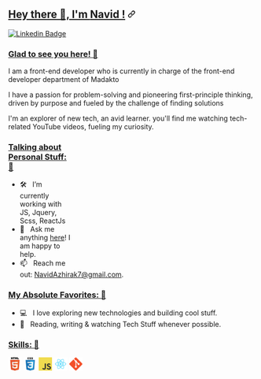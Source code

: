 <article class="markdown-body entry-content container-lg" itemprop="text">
	<h2 dir="auto">
		<a class="heading-link" href="#navid">Hey there 👋, I'm </a>
		<a href="https://github.com/NavidAzhirak7s">Navid !</a>
		<svg class="octicon octicon-link" viewBox="0 0 16 16" version="1.1" width="16" height="16" aria-hidden="true">
			<path d="m7.775 3.275 1.25-1.25a3.5 3.5 0 1 1 4.95 4.95l-2.5 2.5a3.5 3.5 0 0 1-4.95 0 .751.751 0 0 1 .018-1.042.751.751 0 0 1 1.042-.018 1.998 1.998 0 0 0 2.83 0l2.5-2.5a2.002 2.002 0 0 0-2.83-2.83l-1.25 1.25a.751.751 0 0 1-1.042-.018.751.751 0 0 1-.018-1.042Zm-4.69 9.64a1.998 1.998 0 0 0 2.83 0l1.25-1.25a.751.751 0 0 1 1.042.018.751.751 0 0 1 .018 1.042l-1.25 1.25a3.5 3.5 0 1 1-4.95-4.95l2.5-2.5a3.5 3.5 0 0 1 4.95 0 .751.751 0 0 1-.018 1.042.751.751 0 0 1-1.042.018 1.998 1.998 0 0 0-2.83 0l-2.5 2.5a1.998 1.998 0 0 0 0 2.83Z"></path>
		</svg>
	</h2>
	<p dir="auto">
		<a href="https://www.linkedin.com/in/navid-azhirak-b64582171/" rel="nofollow">
			<img src="https://camo.githubusercontent.com/93ca47e21e17f622a41d26d599e008e4c30b8a322186f18019bc43d54f57b0c9/68747470733a2f2f696d672e736869656c64732e696f2f62616467652f2d4c696e6b6564496e2d3065373661383f7374796c653d666c61742d737175617265266c6f676f3d4c696e6b6564696e266c6f676f436f6c6f723d7768697465" alt="Linkedin Badge" data-canonical-src="https://img.shields.io/badge/-LinkedIn-0e76a8?style=flat-square&amp;logo=Linkedin&amp;logoColor=white" style="max-width: 100%;">
		</a>
	</p>
	<h3 dir="auto"><a class="heading-link" href="#">Glad to see you here! 🔗</a></h3>
	<p dir="auto">I am a front-end developer who is currently in charge of the front-end developer department of Madakto</p>
	<p dir="auto">I have a passion for problem-solving and pioneering first-principle thinking, driven by purpose and fueled by the challenge of finding solutions</p>
	<p dir="auto">I'm an explorer of new tech, an avid learner. you'll find me watching tech-related YouTube videos, fueling my curiosity.</p>
	<p dir="auto">
		<animated-image data-catalyst="" style="float: right; width: 375px;">
			<a target="_blank" rel="noopener noreferrer nofollow" href="https://raw.githubusercontent.com/iampavangandhi/iampavangandhi/master/gifs/coder.gif" data-target="animated-image.originalLink">
				<img height="250" alt="" src="https://raw.githubusercontent.com/iampavangandhi/iampavangandhi/master/gifs/coder.gif" style="max-width: 100%; display: inline-block;" data-target="animated-image.originalImage">
			</a>
			<span class="AnimatedImagePlayer" data-target="animated-image.player" hidden="">
				<a data-target="animated-image.replacedLink" class="AnimatedImagePlayer-images" href="https://raw.githubusercontent.com/iampavangandhi/iampavangandhi/master/gifs/coder.gif" target="_blank"></a>
			</span> 
		</animated-image>
	</p>
	<h3 dir="auto"><a class="heading-link" href="#talking-about-personal-stuff">Talking about Personal Stuff: 🔗</a></h3>
	<ul dir="auto">
		<li>🛠 &nbsp; I’m currently working with JS, Jquery, Scss, ReactJs</li>
		<li>💬 &nbsp; Ask me anything <a href="https://github.com/NavidAzhirak7s" data-hovercard-type="issue">here</a>! I am happy to help.</li>
		<li>📫 &nbsp; Reach me out: <a href="mailto:NavidAzhirak7@gmail.com">NavidAzhirak7@gmail.com</a>.</li>
	</ul>
	<h3 dir="auto"><a class="heading-link" href="#my-absolute-favorites">My Absolute Favorites: 🔗</a></h3>
	<ul dir="auto">
		<li>💻 &nbsp; I love exploring new technologies and building cool stuff.</li>
		<li>📰 &nbsp; Reading, writing &amp; watching Tech Stuff whenever possible.</li>
	</ul>
	<h3 dir="auto"><a class="heading-link" href="#languages-and-tools">Skills: 🔗</a></h3>
	<span>
		<code><img height="27" src="https://raw.githubusercontent.com/github/explore/80688e429a7d4ef2fca1e82350fe8e3517d3494d/topics/html/html.png" alt="git" style="max-width: 100%;"></code>
		<code><img height="27" src="https://raw.githubusercontent.com/github/explore/80688e429a7d4ef2fca1e82350fe8e3517d3494d/topics/css/css.png" alt="git" style="max-width: 100%;"></code>
		<code><img height="27" src="https://raw.githubusercontent.com/github/explore/80688e429a7d4ef2fca1e82350fe8e3517d3494d/topics/javascript/javascript.png" alt="javascript" style="max-width: 100%;"></code>
		<code><img height="27" src="https://raw.githubusercontent.com/github/explore/80688e429a7d4ef2fca1e82350fe8e3517d3494d/topics/react/react.png" alt="react" style="max-width: 100%;"></code>
		<code><img height="27" src="https://raw.githubusercontent.com/devicons/devicon/master/icons/git/git-original.svg" alt="git" style="max-width: 100%;"></code>
	</span>
</article>

